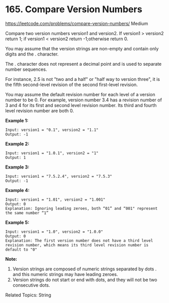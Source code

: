 # 165. Compare Version Numbers
<https://leetcode.com/problems/compare-version-numbers/>
Medium

Compare two version numbers version1 and version2.
If version1 > version2 return 1; if version1 < version2 return -1;otherwise return 0.

You may assume that the version strings are non-empty and contain only digits and the . character.

The . character does not represent a decimal point and is used to separate number sequences.

For instance, 2.5 is not "two and a half" or "half way to version three", it is the fifth second-level revision of the second first-level revision.

You may assume the default revision number for each level of a version number to be 0. For example, version number 3.4 has a revision number of 3 and 4 for its first and second level revision number. Its third and fourth level revision number are both 0.

 

**Example 1:**

    Input: version1 = "0.1", version2 = "1.1"
    Output: -1

**Example 2:**

    Input: version1 = "1.0.1", version2 = "1"
    Output: 1

**Example 3:**

    Input: version1 = "7.5.2.4", version2 = "7.5.3"
    Output: -1

**Example 4:**

    Input: version1 = "1.01", version2 = "1.001"
    Output: 0
    Explanation: Ignoring leading zeroes, both “01” and “001" represent the same number “1”

**Example 5:**

    Input: version1 = "1.0", version2 = "1.0.0"
    Output: 0
    Explanation: The first version number does not have a third level revision number, which means its third level revision number is default to "0"
 

**Note:**

1. Version strings are composed of numeric strings separated by dots . and this numeric strings may have leading zeroes.
2. Version strings do not start or end with dots, and they will not be two consecutive dots.

Related Topics: String

